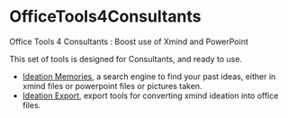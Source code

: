 OfficeTools4Consultants
=======================

Office Tools 4 Consultants : Boost use of Xmind and PowerPoint

This set of tools is designed for Consultants, and ready to use.
* [Ideation Memories](https://github.com/pierrefauvel/OfficeTools4Consultants/wiki/IdeationMemories
), a search engine to find your past ideas, either in xmind files or powerpoint files or pictures taken.
* [Ideation Export](https://github.com/pierrefauvel/OfficeTools4Consultants/wiki/Ideation-Export), export tools for converting xmind ideation into office files.

